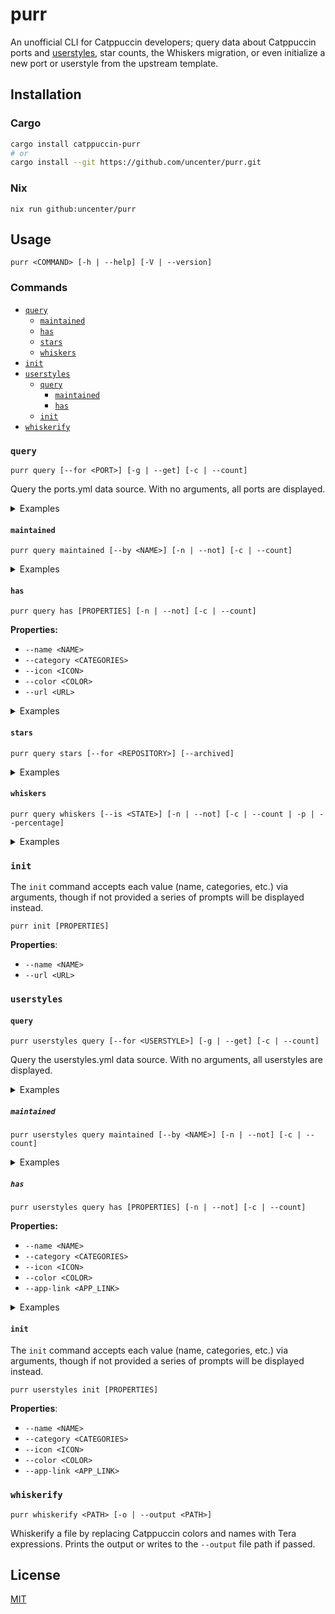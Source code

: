 # purr

An unofficial CLI for Catppuccin developers; query data about Catppuccin ports and [userstyles](https://github.com/catppuccin/userstyles), star counts, the Whiskers migration, or even initialize a new port or userstyle from the upstream template.

## Installation

### Cargo

```sh
cargo install catppuccin-purr
# or
cargo install --git https://github.com/uncenter/purr.git
```

### Nix

```
nix run github:uncenter/purr
```

## Usage

```
purr <COMMAND> [-h | --help] [-V | --version]
```

### Commands

- [`query`](#query)
  - [`maintained`](#maintained)
  - [`has`](#has)
  - [`stars`](#stars)
  - [`whiskers`](#whiskers)
- [`init`](#init)
- [`userstyles`](#userstyles)
  - [`query`](#query-1)
    - [`maintained`](#maintained-1)
    - [`has`](#has-1)
  - [`init`](#init-1)
- [`whiskerify`](#whiskerify)

### `query`

```
purr query [--for <PORT>] [-g | --get] [-c | --count]
```

Query the ports.yml data source. With no arguments, all ports are displayed.

<details>
<summary>Examples</summary>

- List all ports.

  ```
  purr query
  ```

- Count the number of ports.

  ```
  purr query --count
  ```


- List the names of all ports.

  ```
  purr query --get name
  ```

- List the current maintainers of the `nvim` port.

  ```
  purr query --for nvim --get current-maintainers
  ```

</details>

#### `maintained`

```
purr query maintained [--by <NAME>] [-n | --not] [-c | --count]
```

<details>
<summary>Examples</summary>

- List maintained ports.

  ```
  purr query maintained
  ```

- Count the number of maintained ports.

  ```
  purr query maintained --count
  ```

- List *un*maintained ports.

  ```
  purr query maintained --not
  ```

- Count the number of *un*maintained ports.

  ```
  purr query maintained --not --count
  ```

- List ports maintained by `<username>`.

  ```
  purr query maintained --by "<username>"
  ```

- Count the number of ports maintained by `<username>`.

  ```
  purr query maintained --by "<username>" --count
  ```

- List ports _not_ maintained by `<username>`.

  ```
  purr query maintained --by "<username>" --not
  ```

- Count the number of ports _not_ maintained by `<username>`.

  ```
  purr query maintained --by "<username>" --not --count
  ```

</details>

#### `has`

```
purr query has [PROPERTIES] [-n | --not] [-c | --count]
```

**Properties:**

- `--name <NAME>`
- `--category <CATEGORIES>`
- `--icon <ICON>`
- `--color <COLOR>`
- `--url <URL>`

<details>
<summary>Examples</summary>

- List ports with `color` set to `mauve`.

  ```
  purr query has --color mauve
  ```

- Count the number of ports that have `color` set to `mauve`.

  ```
  purr query has --color mauve --count
  ```

- Count the number of ports that have `color` set to anything other than `mauve`.

  ```
  purr query has --color mauve --not --count
  ```

- List ports that do not have `icon` defined.

  ```
  purr query has --icon --not
  ```

- List ports with categories of `application_launcher` and `system`.

  ```
  purr query has --category application_launcher,system
  ```

</details>

#### `stars`

```
purr query stars [--for <REPOSITORY>] [--archived]
```

<details>
<summary>Examples</summary>

- Get the total stars for all repositories across the organization.

  ```
  purr query stars
  ```

- Get the total stars for all non-archived repositories across the organization.

  ```
  purr query stars --archived false
  ```

- Get the total stars for only archived repositories across the organization.

  ```
  purr query stars --archived true
  ```

- Get the stars for a repository called `<repository>`.

  ```
  purr query stars --for "<repository>"
  ```

</details>

#### `whiskers`

```
purr query whiskers [--is <STATE>] [-n | --not] [-c | --count | -p | --percentage]
```

<details>
<summary>Examples</summary>

- Get the overall statistics of the Whiskerification process.
  
  ```
  purr query whiskers
  ```

- List Whiskerified repositories.

  ```
  purr query whiskers --is true
  ```

- List non-Whiskerified repositories.

  ```
  purr query whiskers --is false
  ```

- List repositories Whiskers is not applicable for.

  ```
  purr query whiskers --is not-applicable
  ```

- List repositories Whiskers *is* applicable for.

  ```
  purr query whiskers --is not-applicable --not
  ```

</details>

### `init`

The `init` command accepts each value (name, categories, etc.) via arguments, though if not provided a series of prompts will be displayed instead.

```
purr init [PROPERTIES]
```

**Properties**:

- `--name <NAME>`
- `--url <URL>`

### `userstyles`

#### `query`

```
purr userstyles query [--for <USERSTYLE>] [-g | --get] [-c | --count]
```

Query the userstyles.yml data source. With no arguments, all userstyles are displayed.

<details>
<summary>Examples</summary>

- List all userstyles.

  ```
  purr userstyles query
  ```

- Count the number of userstyles.

  ```
  purr userstyles query --count
  ```


- List the names of all userstyles.

  ```
  purr userstyles query --get name
  ```

- List the current maintainers of the `youtube` userstyle.

  ```
  purr userstyles query --for youtube --get current-maintainers 
  ```

</details>

##### `maintained`

```
purr userstyles query maintained [--by <NAME>] [-n | --not] [-c | --count]
```

<details>
<summary>Examples</summary>

- List maintained userstyles.

  ```
  purr userstyles query maintained
  ```

- Count the number of maintained userstyles.

  ```
  purr userstyles query maintained --count
  ```

- List *un*maintained userstyles.

  ```
  purr userstyles query maintained --not
  ```

- Count the number of *un*maintained userstyles.

  ```
  purr userstyles query maintained --not --count
  ```

- List userstyles maintained by `<username>`.

  ```
  purr userstyles query maintained --by "<username>"
  ```

- Count the number of userstyles maintained by `<username>`.

  ```
  purr userstyles query maintained --by "<username>" --count
  ```

- List userstyles _not_ maintained by `<username>`.

  ```
  purr userstyles query maintained --by "<username>" --not
  ```

- Count the number of userstyles _not_ maintained by `<username>`.

  ```
  purr userstyles query maintained --by "<username>" --not --count
  ```

</details>

##### `has`

```
purr userstyles query has [PROPERTIES] [-n | --not] [-c | --count]
```

**Properties:**

- `--name <NAME>`
- `--category <CATEGORIES>`
- `--icon <ICON>`
- `--color <COLOR>`
- `--app-link <APP_LINK>`

<details>
<summary>Examples</summary>

- List userstyles with `color` set to `mauve`.

  ```
  purr userstyles query has --color mauve
  ```

- Count the number of userstyles that have `color` set to `mauve`.

  ```
  purr userstyles query has --color mauve --count
  ```

- Count the number of userstyles that have `color` set to anything other than `mauve`.

  ```
  purr userstyles query has --color mauve --not --count
  ```

- List userstyles that do not have `icon` defined.

  ```
  purr userstyles query has --icon --not
  ```

</details>

#### `init`

The `init` command accepts each value (name, categories, etc.) via arguments, though if not provided a series of prompts will be displayed instead.

```
purr userstyles init [PROPERTIES]
```

**Properties**:

- `--name <NAME>`
- `--category <CATEGORIES>`
- `--icon <ICON>`
- `--color <COLOR>`
- `--app-link <APP_LINK>`


### `whiskerify`

```
purr whiskerify <PATH> [-o | --output <PATH>]
```

Whiskerify a file by replacing Catppuccin colors and names with Tera expressions. Prints the output or writes to the `--output` file path if passed.

## License

[MIT](LICENSE)
